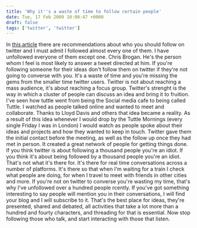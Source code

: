 ```yaml
---
title: 'Why it''s a waste of time to follow certain people'
date: Tue, 17 Feb 2009 10:00:47 +0000
draft: false
tags: ['twitter', 'twitter']
---
```


In [this article](http://mashable.com/2009/02/16/twitter-professors/) there are recommendations about who you should follow on twitter and I must admit I followed almost every one of them. I have unfollowed everyone of them except one. Chris Brogan. He's the person whom I feel is most likely to answer a tweet directed at him. If you're following someone for their ideas don't follow them on twitter if they're not going to converse with you. It's a waste of time and you're missing the gems from the smaller time twitter users. Twitter is not about reaching a mass audience, it's about reaching a focus group. Twitter's strenght is the way in which a cluster of people can discuss an idea and bring it to fruition. I've seen how tuttle went from being the Social media cafe to being called Tuttle. I watched as people talked online and wanted to meet and collaborate. Thanks to Lloyd Davis and others that idea became a reality. As a result of this idea whenever I would drop by the Tuttle Mornings (every single Friday I was in London) I would watch as people spoke about their ideas and projects and how they wanted to keep in touch. Twitter gave them the initial contact before the meeting, as well as the follow up once they had met in person. It created a great network of people for getting things done. If you think twitter is about following a thousand people you're an idiot. If you think it's about being followed by a thousand people you're an idiot. That's not what it's there for. It's there for real time conversations across a number of platforms. It's there so that when I'm waiting for a train I check what people are doing, for when I travel to meet with friends in other cities and more. If you're not on twitter to converse you're wasting my time, that's why I've unfollowed over a hundred people rcently. If you've got something interesting to say people will mention you in their conversations, I will find your blog and I will subscribe to it. That's the best place for ideas, they're presented, shared and debated, all activities that take a lot more than a hundred and fourty characters, and threading for that is essential. Now stop following those who talk, and start interacting with those that listen.